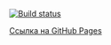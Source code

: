 [![Build status](https://ci.appveyor.com/api/projects/status/3dq05suyl6d9c2rx?svg=true)](https://ci.appveyor.com/project/VladimirFilippov555/ahj-homework5-forms)


[Сcылка на GitHub Pages](https://vladimirfilippov555.github.io/ahj-homework8-anim/)



